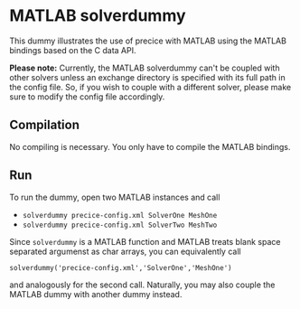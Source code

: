 # MATLAB solverdummy

This dummy illustrates the use of precice with MATLAB using the MATLAB bindings based on the C data API.

**Please note:** Currently, the MATLAB solverdummy can't be coupled with other solvers unless an exchange directory is specified with its full path in the config file. So, if you wish to couple with a different solver, please make sure to modify the config file accordingly.

## Compilation

No compiling is necessary. You only have to compile the MATLAB bindings.

## Run

To run the dummy, open two MATLAB instances and call

* `solverdummy precice-config.xml SolverOne MeshOne`
* `solverdummy precice-config.xml SolverTwo MeshTwo`

Since `solverdummy` is a MATLAB function and MATLAB treats blank space separated argumenst as char arrays, you can equivalently call

`solverdummy('precice-config.xml','SolverOne','MeshOne')`

and analogously for the second call. 
Naturally, you may also couple the MATLAB dummy with another dummy instead.
